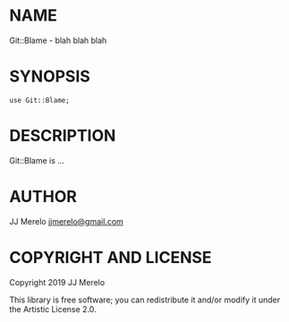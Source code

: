 NAME
====

Git::Blame - blah blah blah

SYNOPSIS
========

```perl6
use Git::Blame;
```

DESCRIPTION
===========

Git::Blame is ...

AUTHOR
======

JJ Merelo <jjmerelo@gmail.com>

COPYRIGHT AND LICENSE
=====================

Copyright 2019 JJ Merelo

This library is free software; you can redistribute it and/or modify it under the Artistic License 2.0.

